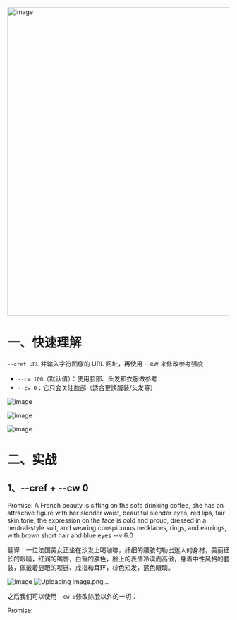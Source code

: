 
<img width="699" alt="image" src="https://github.com/Vuact/Blog/assets/74364990/43aca920-001e-4e65-a027-96462d2cd532">

# 一、快速理解

`--cref URL` 并输入字符图像的 URL 网址，再使用 --cw 来修改参考强度

- `--cw 100`（默认值）：使用脸部、头发和衣服做参考
- `--cw 0`：它只会关注脸部（适合更换服装/头发等）
  

![image](https://github.com/Vuact/Blog/assets/74364990/60486266-c8c3-4562-a297-da7ec75df93f)

![image](https://github.com/Vuact/Blog/assets/74364990/067defbe-34f6-414d-8349-bf69d6f7285a)

![image](https://github.com/Vuact/Blog/assets/74364990/e766cb78-2e22-4763-8c65-d412492673d6)

# 二、实战

## 1、--cref + --cw 0

Promise: A French beauty is sitting on the sofa drinking coffee, she has an attractive figure with her slender waist, beautiful slender eyes, red lips, fair skin tone, the expression on the face is cold and proud, dressed in a neutral-style suit, and wearing conspicuous necklaces, rings, and earrings, with brown short hair and blue eyes --v 6.0 

翻译：一位法国美女正坐在沙发上喝咖啡，纤细的腰肢勾勒出迷人的身材，美丽细长的眼睛，红润的嘴唇，白皙的肤色，脸上的表情冷漠而高傲，身着中性风格的套装，佩戴着显眼的项链、戒指和耳环，棕色短发，蓝色眼睛。

![image](https://github.com/Vuact/Blog/assets/74364990/6a951ff2-2693-4500-93f6-c6f56957bc2c)
![Uploading image.png…]()


之后我们可以使用`--cw 0`修改除脸以外的一切：

Promise: 
